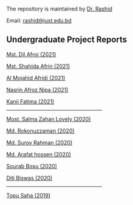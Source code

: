 The repository is maintained by <a href="https://just.edu.bd/t/rashid" target="_blank">Dr. Rashid</a>

Email: rashid@just.edu.bd

<h2>Undergraduate Project Reports</h2>

<p><a href="https://phy8.github.io/Project/2021_Dil-Afroj_171308_TbP.pdf">Mst. Dil Afroj (2021)</a></p>
<p><a href="https://phy8.github.io/Project/2021_Shahida_171322_Zr2NiB.pdf">Mst. Shahida Afrin (2021)</a></p>
<p><a href="https://phy8.github.io/Project/2021_Afridi_171328_LaP.pdf">Al Mojahid Afridi (2021)</a></p>
<p><a href="https://phy8.github.io/Project/2021_Nasrin_171331_CeP.pdf">Nasrin Afroz Nipa (2021)</a></p>
<p><a href="https://phy8.github.io/Project/2021_Kanij_171332_ZrCrPb.pdf">Kanij Fatima (2021)</a></p>

<hr style="width:50%;text-align:center"> 

<p><a href="https://phy8.github.io/Project/2020_Salma_161303_Nb_TiO2.pdf">Most. Salma Zahan Lovely (2020)</a></p>
<p><a href="https://phy8.github.io/Project/2020_Rokonuzzaman_161304.pdf">Md. Rokonuzzaman (2020)</a></p>
<p><a href="https://phy8.github.io/Project/2020_Surov_Rahman_161305.pdf">Md. Surov Rahman (2020)</a></p>
<p><a href="https://phy8.github.io/Project/2020_Arafat_161318_RbInX.pdf">Md. Arafat hossen (2020)</a></p>
<p><a href="https://phy8.github.io/Project/2020_Sourab_Bosu_161322_NaMCl3.pdf">Sourab Bosu (2020)</a></p>
<p><a href="https://phy8.github.io/Project/2020_Diti_161330_KMCl3.pdf">Diti Biswas (2020)</a></p>
   
<hr style="width:50%;text-align:center"> 
           
<p><a href="https://phy8.github.io/Project/2019_Topu.pdf">Topu Saha (2019)</a></p>
